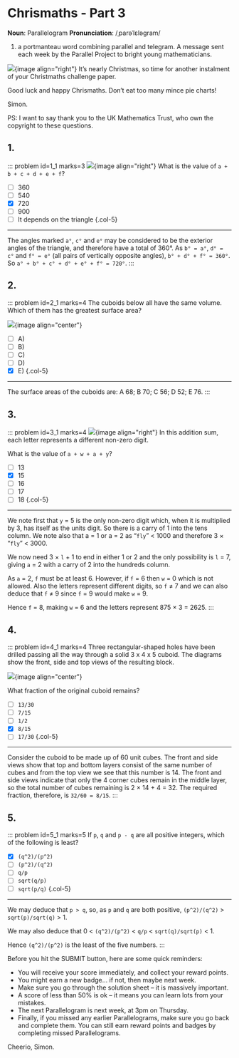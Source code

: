 # Chrismaths - Part 3

<div class="dictionary">

__Noun__: Parallelogram
__Pronunciation__: /ˌparəˈlɛləɡram/

1. a portmanteau word combining parallel and telegram. A message sent each
week by the Parallel Project to bright young mathematicians.

</div>

![](/resources/10-16-chrismaths/santa-simon.png){image align="right"}
It’s nearly Christmas, so time for another instalment of your Christmaths challenge paper.

Good luck and happy Chrismaths. Don’t eat too many mince pie charts!

Simon.

PS: I want to say thank you to the UK Mathematics Trust, who own the copyright to these questions.


## 1.
<!--- (2004) --->
::: problem id=1_1 marks=3
![](/resources/10-16-chrismaths/4-triagle.png){image align="right"}
What is the value of `a + b + c + d + e + f`?

* [ ] 360
* [ ] 540
* [x] 720
* [ ] 900
* [ ] It depends on the triangle
{.col-5}

---

The angles marked `a°`, `c°` and `e°` may be considered to be the exterior angles of the triangle, and therefore have a total of 360°. As `b° = a°`, `d° = c°` and `f° = e°` (all pairs of vertically opposite angles), `b° + d° + f° = 360°`. So `a° + b° + c° + d° + e° + f° = 720°`.
:::


## 2.
<!--- (2004) --->
::: problem id=2_1 marks=4
The cuboids below all have the same volume. Which of them has the greatest surface area?  

![](/resources/10-16-chrismaths/9-cuboids.png){image align="center"}

* [ ] A)
* [ ] B)
* [ ] C)
* [ ] D)
* [x] E)
{.col-5}

---

The surface areas of the cuboids are: A 68; B 70; C 56; D 52; E 76.
:::


## 3.
<!--- (2004) --->
::: problem id=3_1 marks=4
![](/resources/10-16-chrismaths/14-sum.png){image align="right"}
In this addition sum, each letter represents a different non-zero digit.  

What is the value of `a + w + a + y`?

* [ ] 13
* [x] 15
* [ ] 16
* [ ] 17
* [ ] 18
{.col-5}

---

We note first that `y` = 5 is the only non-zero digit which, when it is multiplied by 3, has itself as the units digit. So there is a carry of 1 into the tens column. We note also that a = 1 or a = 2 as “`fly`” < 1000 and therefore 3 × “`fly`” < 3000.  

We now need 3 × `l` + 1 to end in either 1 or 2 and the only possibility is `l` = 7, giving `a` = 2 with a carry of 2 into the hundreds column.  

As `a` = 2, `f` must be at least 6. However, if `f` = 6 then `w` = 0 which is not allowed. Also the letters represent different digits, so `f` ≠ 7 and we can also deduce that `f` ≠ 9 since `f` = 9 would make `w` = 9.

Hence `f` = 8, making `w` = 6 and the letters represent 875 × 3 = 2625.
:::


## 4.
<!--- (2004) --->
::: problem id=4_1 marks=4
Three rectangular-shaped holes have been drilled passing all the way through a solid 3 x 4 x 5 cuboid. The diagrams show the front, side and top views of the resulting block.

![](/resources/10-16-chrismaths/19-rectangles.png){image align="center"}

What fraction of the original cuboid remains?

* [ ] `13/30`
* [ ] `7/15`
* [ ] `1/2`
* [x] `8/15`
* [ ] `17/30`
{.col-5}

---

Consider the cuboid to be made up of 60 unit cubes. The front and side views show that top and bottom layers consist of the same number of cubes and from the top view we see that this number is 14. The front and side views indicate that only the 4 corner cubes remain in the middle layer, so the total number of cubes remaining is 2 × 14 + 4 = 32. The required fraction, therefore, is `32/60 = 8/15`.
:::


## 5.
<!--- (2004) --->
::: problem id=5_1 marks=5
If `p`, `q` and `p - q` are all positive integers, which of the following is least?

* [x] `(q^2)/(p^2)`
* [ ] `(p^2)/(q^2)`
* [ ] `q/p`
* [ ] `sqrt(q/p)`
* [ ] `sqrt(p/q)`
{.col-5}

---

We may deduce that `p > q`, so, as `p` and `q` are both positive, `(p^2)/(q^2)` > `sqrt(p)/sqrt(q)` > 1.  

We may also deduce that 0 < `(q^2)/(p^2)` < `q/p` < `sqrt(q)/sqrt(p)` < 1.

Hence `(q^2)/(p^2)` is the least of the five numbers.
:::


Before you hit the SUBMIT button, here are some quick reminders:

*	You will receive your score immediately, and collect your reward points.
*	You might earn a new badge... if not, then maybe next week.
*	Make sure you go through the solution sheet – it is massively important.
*	A score of less than 50% is ok – it means you can learn lots from your mistakes.
*	The next Parallelogram is next week, at 3pm on Thursday.
*	Finally, if you missed any earlier Parallelograms, make sure you go back and complete them. You can still earn reward points and badges by completing missed Parallelograms.

Cheerio,
Simon.

